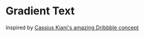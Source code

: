 # Gradient Text

Inspired by [Cassius Kiani's amazing Dribbble concept](https://dribbble.com/shots/3242185-Looking-for-a-Party)